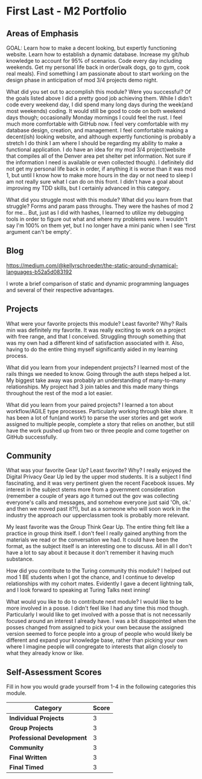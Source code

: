 # First Last - M2 Portfolio

## Areas of Emphasis
GOAL: Learn how to make a decent looking, but expertly functioning website. Learn how to establish a dynamic database. Increase my git/hub knowledge to account for 95% of scenarios. Code every day including weekends. Get my personal life back in order(walk dogs, go to gym, cook real meals). Find something I am passionate about to start working on the design phase in anticipation of mod 3/4 projects demo night.

What did you set out to accomplish this module? Were you successful?
  Of the goals listed above I did a pretty good job achieving them. While I didn't code every weekend day, I did spend many long days during the week(and most weekends) coding. It would still be good to code on both weekend days though; occasionally Monday mornings I could feel the rust. I feel much more comfortable with GitHub now. I feel very comfortable with my database design, creation, and management. I feel comfortable making a decent(ish) looking website, and although expertly functioning is probably a stretch I do think I am where I should be regarding my ability to make a functional application. I do have an idea for my mod 3/4 project(website that compiles all of the Denver area pet shelter pet information. Not sure if the information I need is available or even collected though). I definitely did not get my personal life back in order, if anything it is worse than it was mod 1, but until I know how to make more hours in the day or not need to sleep I am not really sure what I can do on this front. I didn't have a goal about improving my TDD skills, but I certainly advanced in this category.

What did you struggle most with this module? What did you learn from that struggle?
  Forms and param pass throughs. They were the hashes of mod 2 for me... But, just as I did with hashes, I learned to utilize my debugging tools in order to figure out what and where my problems were. I wouldn't say I'm 100% on them yet, but I no longer have a mini panic when I see 'first argument can't be empty'.

## Blog

https://medium.com/@kellyrschroeder/the-static-around-dynamical-languages-b52a5d083192

I wrote a brief comparison of static and dynamic programming languages and several of their respective advantages.

## Projects

What were your favorite projects this module? Least favorite? Why?
  Rails min was definitely my favorite. It was really exciting to work on a project with free range, and that I conceived. Struggling through something that was my own had a different kind of satisfaction associated with it. Also, having to do the entire thing myself significantly aided in my learning process.

What did you learn from your independent projects?
  I learned most of the rails things we needed to know. Going through the auth steps helped a lot. My biggest take away was probably an understanding of many-to-many relationships. My project had 3 join tables and this made many things throughout the rest of the mod a lot easier.

What did you learn from your paired projects?
  I learned a ton about workflow/AGILE type processes. Particularly working through bike share. It has been a lot of fun(and work!) to parse the user stories and get work assigned to multiple people, complete a story that relies on another, but still have the work pushed up from two or three people and come together on GitHub successfully.

## Community

What was your favorite Gear Up? Least favorite? Why?
  I really enjoyed the Digital Privacy Gear Up led by the upper mod students. It is a subject I find fascinating, and it was very pertinent given the recent Facebook issues. My interest in the subject stems more from a government consideration (remember a couple of years ago it turned out the gov was collecting everyone's calls and messages, and somehow everyone just said 'Oh, ok.' and then we moved past it?!), but as a someone who will soon work in the industry the approach our upperclassmen took is probably more relevant.

  My least favorite was the Group Think Gear Up. The entire thing felt like a practice in group think itself. I don't feel I really gained anything from the materials we read or the conversation we had. It could have been the format, as the subject itself is an interesting one to discuss. All in all I don't have a lot to say about it because it don't remember it having much substance.

How did you contribute to the Turing community this module?
  I helped out mod 1 BE students when I got the chance, and I continue to develop relationships with my cohort mates. Evidently I gave a decent lightning talk, and I look forward to speaking at Turing Talks next inning!

What would you like to do to contribute next module?
  I would like to be more involved in a posse. I didn't feel like I had any time this mod though. Particularly I would like to get involved with a posse that is not necessarily focused around an interest I already have. I was a bit disappointed when the posses changed from assigned to pick your own because the assigned version seemed to force people into a group of people who would likely be different and expand your knowledge base, rather than picking your own where I imagine people will congregate to interests that align closely to what they already know or like.

## Self-Assessment Scores

Fill in how you would grade yourself from 1-4 in the following categories this module.

| Category                     | Score |
| -----------------------------| ----- |
| **Individual Projects**      |   3   |
| **Group Projects**           |   3   |
| **Professional Development** |   3   |
| **Community**                |   3   |
| **Final Written**            |   3   |
| **Final Timed**              |   3   |

